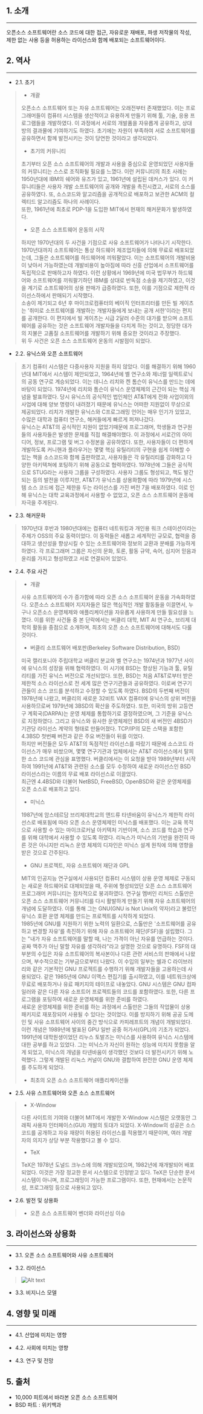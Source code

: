 ## 1. 소개
-------
 오픈소스 소프트웨어란 소스 코드에 대한 접근, 자유로운 재배포, 파생 저작물의 작성, 제한 없는 사용 등을 허용하는 라이선스와 함께 배포되는 소프트웨어이다.

## 2. 역사
-------
+ 2.1. 초기  
> + 개괄
>
> 오픈소스 소프트웨어 또는 자유 소프트웨어는 오래전부터 존재했었다. 이는 프로그래머들이 컴퓨터 시스템을 생산적이고 유용하게 만들기 위해 툴, 기술, 응용 프로그램들을 개발하였다. 이 과정에서  서로의 개발품을 자유롭게 공유하고, 상대방의 결과물에 기여하기도 하였다. 초기에는 자원이 부족하여 서로 소프트웨어를 공유하면서 함께 발전시키는 것이 당연한 것이라고 생각되었다.  
>
> + 초기의 커뮤니티
>
> 초기부터 오픈 소스 소프트웨어의 개발과 사용을 중심으로 운영되었던 사용자들의 커뮤니티는 스스로 조직화될 필요를 느꼈다. 이런 커뮤니티의 최초 사례는 1950년대에 IBM의 쉐어와 유즈가 있고, 1961년에 설립된 데커스가 있다. 이 커뮤니티들은 사용자 개발 소프트웨어의 공개와 개발을 촉진시켰고, 서로의 소스를 공유하였다. 또, 소스코드와 알고리즘을 공개적으로 배포하고 보관한 ACM의 컬렉티드 알고리즘도 하나의 사례이다.  
> 또한, 1961년에 최초로 PDP-1을 도입한 MIT에서 현재의 해커문화가 발생하였다.
>
> + 오픈 소스 소프트웨어 운동의 시작
>
> 하지만 1970년대의 두 사건을 기점으로 사유 소프트웨어가 나타나기 시작한다.  
> 1970년대까지 소프트웨어는 통상 하드웨어 제조업자들에 의해 무료로 배포되었는데, 그들은 소프트웨어를 하드웨어에 끼워팔았다. 이는 소프트웨어의 개발비용이 낮아서 가능하였는데 개발비용이 높아짐에 따라 신흥 산업에서 소프트웨어를 독립적으로 판매하고자 하였다. 이런 상황에서  1969년에 미국 법무부가 하드웨어와 소프트웨어를 끼워팔기하던 IBM를 상대로 반독점 소송을 제기하였고, 이것을 계기로 소프트웨어의 상용 판매가 급증하였다. 또한, 이를 기점으로 제한적 라이선스하에서 판매되기 시작했다.  
> 소송이 제기되고 6년 후 마이크로컴퓨터의 베이직 인터프리터를 만든 빌 게이츠는 '취미로 소프트웨어를 개발하는 개발자들에게 보내는 공개 서한'이라는 편지를 공개한다. 이 편지에서 빌 게이츠는 시급 2달러 수준의 대가를 받으며 소프트웨어를 공유하는 것은 소프트웨어 개발자들을 다치게 하는 것이고, 정당한 대가의 지불은 고품질 소프트웨어를 개발하기 위해 중요한 것이라고 주장했다.  
> 위 두 사건은 오픈 소스 소프트웨어 운동의 시발점이 되었다.

+ 2.2. 유닉스와 오픈 소프트웨어  

> 초기 컴퓨터 시스템은 다중사용자 지원을 하지 않았다. 이를 해결하기 위해 1960년대 MIT에서 시스템이 제안되었고, 1964년에 벨 연구소와 제너럴 일렉트로닉의 공동 연구로 계승되었다. 이는 데니스 리치와 켄 톰슨이 유닉스를 만드는 데에 바탕이 되었다. 1974년에 리치와 톰슨이 유닉스 운영체제의 근간이 되는 핵심 개념을 발표하였다. 당시 유닉스의 공식적인 법인체인 AT&T에게 전화 사업이외의 사업에 대해 양보 명령이 내려졌기 때문에 유닉스는 어떠한 지원없이 무상으로 제공되었다. 리치가 개발한 유닉스와 C프로그래밍 언어는 매우 인기가 있었고, 수많은 대학과 컴퓨터 연구소, 해커들에게 빠르게 퍼져나갔다.  
> 유닉스는 AT&T의 공식적인 지원이 없었기때문에 프로그래머, 학생들과 연구원들의 사용자들은 발생한 문제를 직접 해결해야했다. 이 과정에서 서로간의 아이디어, 정보, 프로그램 및 버그 수정본을 공유하였다. 또한, 사용자들이 더 편하게 개발하도록 커니핸과 플라우거는 몇몇 핵심 유틸리티의 구현을 쉽게 이해할 수 있는 책을 소스코드와 함께 출판하였고, 사용자들은 각 유틸리티를 강화하고 다양한 아키텍쳐에 포팅하기 위해 공동으로 협력하였다. 1978년에 그들은 공식적으로 STUG라는 사용자 그룹을 구성하였다.
> 사용자 그룹도 형성되고, 책도 발간되는 등의 발전을 이루지만, AT&T가 유닉스를 상용화함에 따라 1979년에 시스템 소스 코드에 접근 제한을 두는 라이선스를 가진 버전 7을 배포하였다. 이로 인해 유닉스는 대학 교육과정에서 사용할 수 없었고, 오픈 소스 소프트웨어 운동에 자극을 주게된다.
>
 + 2.3. 해커문화
>
> 1970년대 후반과 1980년대에는 컴퓨터 네트워킹과 개인용 워크 스테이션이라는 주제가 OSS의 주요 동력이었다. 이 동력들은 새롭고 세계적인 규모로, 협력을 증대하고 생산성을 향상시킬 수 있는 소프트웨어와 정보의 교환과 분배를 가능하게 하였다. 각 프로그래머 그룹은 자신의 문화, 토론, 활동 규약, 속어, 심지어 믿음과 윤리를 가지고 형성하였고 서로 연결되어 있었다.
>
+ 2.4. 주요 사건
> + 개괄
>
> 사유 소프트웨어의 수가 증가함에 따라 오픈 소스 소프트웨어 운동을 가속화하였다. 오픈소스 소프트웨어 지지자들은 많은 핵심적인 개발 활동들을 이끌면서, 누구나 오픈소스 운영체제와 애플리케이션을 자유롭게 사용하게 만들 필요성을 느꼈다. 이를 위한 사건들 중 본 단락에서는 버클리 대학, MIT AI 연구소, 브리제 대학의 활동을 중점으로 소개하며, 최초의 오픈 소스 소프트웨어에 대해서도 다룰 것이다.  
>
> + 버클리 소프트웨어 배포판(Berkeley Software Distribution, BSD)
>
> 미국 캘리포니아 주립대학교 버클리 분교와 벨 연구소는 1974년과 1977년 사이에 유닉스의 성장을 위해 협력하였다. 이 시기에 BSD는 향상된 기능과 툴, 유틸리티를 가진 유닉스 버전으로 개선되었다. 또한, BSD는 처음 AT&T로부터 받은 제한적 소스 라이선스로 전 세계 많은 연구기관들과 공유하였다. 이로써 연구기관들이 소스 코드를 분석하고 수정할 수 있도록 하였다.
 BSD의 두번째 버전이 1978년에 나왔고, 버클리의 새로운 32비트 VAX 컴퓨터에 유닉스의 상위 버전을 사용하므로써 1979년에 3BSD의 확산을 주도하였다. 또한, 미국의 방위 고등연구 계획국(DARPA)는 운영 체제를 통합하기로 결정하였으며, 그 기준을 유닉스로 지정하였다. 그리고 유닉스와 유사한 운영체제인 BSD의 새 버전인 4BSD가 기관당 라이선스 계약의 형태로 만들어졌다. TCP/IP의 모든 스택을 포함한 4.3BSD 첫번째 버전과 같은 주요 버전들이 뒤를 이었다.  
 하지만 버전들은 모두 AT&T의 독점적인 라이선스를 따랐기 때문에 소스코드 라이선스가 매우 비쌌으며, 몇몇 연구기관과 업체에서는 AT&T 라이선스에서 탈피한 소스 코드에 관심을 표명했다. 버클리에서는 이 요청을 받아 1989년부터 시작하여 1991년에 AT&T와 관련된 소스를 모두 수정하여 새로운 라이선스인 BSD 라이선스라는 이름의 무료 배포 라이선스로 이끌었다.  
> 최근엔 4.4BSD와 더불어 NetBSD, FreeBSD, OpenBSD와 같은 운영체제를 오픈 소스로 배포하고 있다.
>
> + 미닉스
>
> 1987년에 암스테르담 브리제대학교의 앤드류 타넨바움이 유닉스가 제한적 라이선스로 배포됨에 따라 오픈 소스 운영체제인 미닉스를 배포했다. 이는 교육 목적으로 사용할 수 있는 마이크로커널 아키텍처 기반이며, 소스 코드를 학습과 연구를 위해 대학에서 사용할 수 있도록 하였다. 리눅스가 미닉스의 기반을 완전히 따른 것은 아니지만 리눅스 운영 체제의 디자인은 미닉스 설계 원칙에 의해 영향을 받은 것으로 간주된다.
>
> + GNU 프로젝트, 자유 소프트웨어 재단과 GPL
>
> MIT의 인공지능 연구실에서 사용되던 컴퓨터 시스템이 상용 운영 체제로 구동되는 새로운 하드웨어로 대체되었을 때, 주위에 형성되었던 오픈 소스 소프트웨어 프로그래머 커뮤니티는 점차적으로 붕괴하였다. 연구실 멤버인 리처드 스톨만은 오픈 소스 소프트웨어 커뮤니티를 다시 활발하게 만들기 위해 자유 소프트웨어의 개념에 도달하였다. 이를 통해 그는 GNU(GNU is Not Unix의 약자)라고 불렀던 유닉스 호환 운영 체제를 만드는 프로젝트를 시작하게 되었다.  
> 1985년에 GNU를 지원하기 위한 노력의 일환으로, 스톨만은 '소프트웨어를 공유하고 변경할 자유'를 촉진하기 위해 자유 소프트웨어 재단(FSF)을 설립했다. 그는 "내가 자유 소프트웨어를 말할 때, 나는 가격이 아닌 자유를 언급하는 것이다. 공짜 맥주가 아닌 말할 자유를 생각하라"라고 설명한 것으로 유명하다. FSF의 대부분의 수입은 자유 소프트웨어의 복사본이나 다른 관련 서비스의 판매에서 나왔으며, 부수적으로는 기부금으로부터 나왔다. 이 수입의 일부는 쉘과 C 라이브러리와 같은 기본적인 GNU 프로젝트를 수행하기 위해 개발자들을 고용하는데 사용되었다.
> 같은 1985년에 GNU 이맥스 편집기를 출시하였고, 이를 네트워크상에 무료로 배포하거나 유료 패키지의 테이프로 내놓았다. GNU 시스템은 GNU 컴파일러와 같은 다른 자유 소프트어 프로젝트들의 코드를 포함하였다. 또한, 다른 프로그램을 포팅하여 새로운 운영체제를 위한 준비를 하였다.  
> 새로운 운영체제를 위한 준비를 하는 과정에서 스톨만은 그들의 작업물이 상용 패키지로 재포장되어 사용될 수 있다는 것이었다. 이를 방지하기 위해 공공 도메인 및 사유 소프트웨어 사이의 중간 방식으로 카피레프트의 개념이 개발되었다. 이런 개념은 1989년에 발표된 GPU 일반 공중 허가서(GPL)의 기초가 되었다.  
> 1991년에 대학원생이었던 리누스 토발즈는 미닉스를 사용하여 유닉스 시스템에 대한 공부를 하고 있었다. 그는 미닉스가 자신이 원하는 성능에 미치지 못함을 알게 되었고, 미닉스의 개념을 타넨바움이 생각했던 것보다 더 발전시키기 위해 노력했다. 그렇게 개발된 리눅스 커널이 GNU와 결합하여 완전한 GNU 운영 체제를 주도하게 되었다.
>
> + 최초의 오픈 소스 소프트웨어 애플리케이션들
>
+ 2.5. 사유 스프트웨어와 오픈 소스 소프트웨어
>
> + X-Window
>
> 다른 사이트의 기여와 더불어 MIT에서 개발한 X-Window 시스템은 오랫동안 그래픽 사용자 인터페이스(GUI) 개발의 토대가 되었다. X-Window의 성공은 소스 코드를 공개하고 자유 재량이 허용된 라이선스를 적용했기 때문이며, 여러 개발자의 의지가 상당 부분 작용했다고 볼 수 있다.
>
> + TeX
>
> TeX은 1978년 도널드 크누스에 의해 개발되었으며, 1982년에 재개발되어 배포되었다. 이것은 가장 정교한 문서 시스템으로 인정받고 있다. TeX은 단순한 문서 시스템이 아니며, 프로그래밍이 가능한 프로그램이다. 또한, 현재에서는 논문작성, 프로그래밍 등으로 사용되고 있다.
>
+ 2.6. 발전 및 상용화
>
> + 오픈 소스 소프트웨어 벤더와 라이선싱 이슈
>
> 
>
## 3. 라이선스와 상용화
-------

+ 3.1. 오픈 소스 소프트웨어와 사유 소프트웨어
>
> 
>
+ 3.2. 라이선스
>
> ![Alt text](http://ieeexplore.ieee.org/ielx5/5599996/5600280/5600285/html/img/5600285-fig-1-large.gif) 
>
+ 3.3. 비지니스 모델
>
> 
>
## 4. 영향 및 미래
-------

+ 4.1. 산업에 미치는 영향
>
> 
>
+ 4.2. 사회에 미치는 영향
>
> 
>
+ 4.3. 연구 및 전망
>
> 
>

## 5. 출처
+ 10,000 피트에서 바라본 오픈 소스 소프트웨어
+ BSD 파트 : 위키백과
